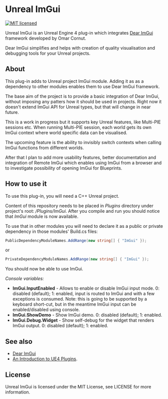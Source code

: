 Unreal ImGui
============

[![MIT licensed](https://img.shields.io/badge/license-MIT-blue.svg)](LICENSE.md)

Unreal ImGui is an Unreal Engine 4 plug-in which integrates [Dear ImGui](https://github.com/ocornut/imgui) framework developed by Omar Cornut.

Dear ImGui simplifies and helps with creation of quality visualisation and debugging tools for your Unreal projects.


About
-----

This plug-in adds to Unreal project ImGui module. Adding it as as a dependency to other modules enables them to use Dear ImGui framework.

The base aim of the project is to provide a basic integration of Dear ImGui, without imposing any patters how it should be used in projects. Right now it doesn't extend ImGui API for Unreal types, but that will change in near future.

This is a work in progress but it supports key Unreal features, like Multi-PIE sessions etc. When running Multi-PIE session, each world gets its own ImGui context where world specific data can be visualised.

The upcoming feature is the ability to invisibly switch contexts when calling ImGui functions from different worlds.

After that I plan to add more usability features, better documentation and integration of Remote ImGui which enables using ImGui from a browser and to investigate possibility of opening ImGui for Blueprints.


How to use it
-------------

To use this plug-in, you will need a C++ Unreal project.

Content of this repository needs to be placed in *Plugins* directory under project's root: */Plugins/ImGui*. After you compile and run you should notice that *ImGui* module is now available.

To use that in other modules you will need to declare it as a public or private dependency in those modules' Build.cs files:

```c#
PublicDependencyModuleNames.AddRange(new string[] { "ImGui" });
```
or

```c#
PrivateDependencyModuleNames.AddRange(new string[] { "ImGui" });
```

You should now be able to use ImGui.


*Console variables:*

- **ImGui.InputEnabled** - Allows to enable or disable ImGui input mode. 0: disabled (default); 1: enabled, input is routed to ImGui and with a few exceptions is consumed. Note: this is going to be supported by a keyboard short-cut, but in the meantime ImGui input can be enabled/disabled using console.
- **ImGui.ShowDemo** - Show ImGui demo. 0: disabled (default); 1: enabled.
- **ImGui.Debug.Widget** - Show self-debug for the widget that renders ImGui output. 0: disabled (default); 1: enabled.


See also
--------

 - [Dear ImGui](https://github.com/ocornut/imgui)
 - [An Introduction to UE4 Plugins](https://wiki.unrealengine.com/An_Introduction_to_UE4_Plugins).


License
-------

Unreal ImGui is licensed under the MIT License, see LICENSE for more information.
